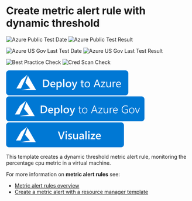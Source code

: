 # Create metric alert rule with dynamic threshold

![Azure Public Test Date](https://azurequickstartsservice.blob.core.windows.net/badges/101-monitoring-dynamic-metric-alert/PublicLastTestDate.svg)
![Azure Public Test Result](https://azurequickstartsservice.blob.core.windows.net/badges/101-monitoring-dynamic-metric-alert/PublicDeployment.svg)

![Azure US Gov Last Test Date](https://azurequickstartsservice.blob.core.windows.net/badges/101-monitoring-dynamic-metric-alert/FairfaxLastTestDate.svg)
![Azure US Gov Last Test Result](https://azurequickstartsservice.blob.core.windows.net/badges/101-monitoring-dynamic-metric-alert/FairfaxDeployment.svg)
    
![Best Practice Check](https://azurequickstartsservice.blob.core.windows.net/badges/101-monitoring-dynamic-metric-alert/BestPracticeResult.svg)
![Cred Scan Check](https://azurequickstartsservice.blob.core.windows.net/badges/101-monitoring-dynamic-metric-alert/CredScanResult.svg)

[![Deploy To Azure](https://raw.githubusercontent.com/Azure/azure-quickstart-templates/master/1-CONTRIBUTION-GUIDE/images/deploytoazure.svg?sanitize=true)](https://portal.azure.com/#create/Microsoft.Template/uri/https%3A%2F%2Fraw.githubusercontent.com%2FAzure%2Fazure-quickstart-templates%2Fmaster%2F101-monitoring-dynamic-metric-alert%2Fazuredeploy.json)
[![Deploy To Azure US Gov](https://raw.githubusercontent.com/Azure/azure-quickstart-templates/master/1-CONTRIBUTION-GUIDE/images/deploytoazuregov.svg?sanitize=true)](https://portal.azure.us/#create/Microsoft.Template/uri/https%3A%2F%2Fraw.githubusercontent.com%2FAzure%2Fazure-quickstart-templates%2Fmaster%2F101-monitoring-dynamic-metric-alert%2Fazuredeploy.json)
[![Visualize](https://raw.githubusercontent.com/Azure/azure-quickstart-templates/master/1-CONTRIBUTION-GUIDE/images/visualizebutton.svg?sanitize=true)](http://armviz.io/#/?load=https%3A%2F%2Fraw.githubusercontent.com%2FAzure%2Fazure-quickstart-templates%2Fmaster%2F101-monitoring-dynamic-metric-alert%2Fazuredeploy.json
)

This template creates a dynamic threshold metric alert rule, monitoring the percentage cpu metric in a virtual machine.

For more information on **metric alert rules** see:

- [Metric alert rules overview](https://docs.microsoft.com/en-us/azure/azure-monitor/platform/alerts-metric-overview)
- [Create a metric alert with a resource manager template](https://docs.microsoft.com/en-us/azure/azure-monitor/platform/alerts-metric-create-templates)